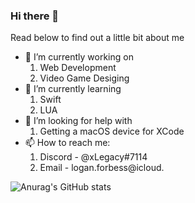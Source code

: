 ### Hi there 👋


Read below to find out a little bit about me


- 🔭 I’m currently working on
   1. Web Development
   2. Video Game Desiging
- 🌱 I’m currently learning
   1. Swift
   2. LUA
- 🤔 I’m looking for help with
   1. Getting a macOS device for XCode
- 📫 How to reach me: 
   1. Discord - @xLegacy#7114
   2. Email - logan.forbess@icloud.
   
![Anurag's GitHub stats](https://github-readme-stats.vercel.app/api?username=DualFlames&show_icons=true&include_all_commits=true)


